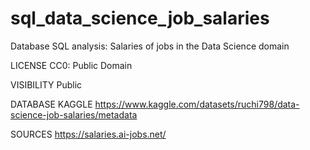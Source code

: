 # sql_data_science_job_salaries
Database SQL analysis: Salaries of jobs in the Data Science domain

LICENSE
CC0: Public Domain

VISIBILITY
Public

DATABASE KAGGLE
https://www.kaggle.com/datasets/ruchi798/data-science-job-salaries/metadata

SOURCES
https://salaries.ai-jobs.net/
